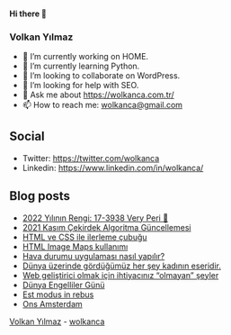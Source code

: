 #### Hi there 👋

### Volkan Yılmaz

- 🔭 I’m currently working on HOME.
- 🌱 I’m currently learning Python.
- 👯 I’m looking to collaborate on WordPress.
- 🤔 I’m looking for help with SEO.
- 💬 Ask me about https://wolkanca.com.tr/
- 📫 How to reach me: wolkanca@gmail.com

## Social
- Twitter: https://twitter.com/wolkanca
- Linkedin: https://www.linkedin.com/in/wolkanca/



## Blog posts
<!-- BLOG-POST-LIST:START -->
- [2022 Yılının Rengi: 17-3938 Very Peri 💜](https://wolkanca.com.tr/2022-yilinin-rengi-17-3938-very-peri-%f0%9f%92%9c/)
- [2021 Kasım Çekirdek Algoritma Güncellemesi](https://wolkanca.com.tr/2021-kasim-cekirdek-algoritma-guncellemesi/)
- [HTML ve CSS ile ilerleme çubuğu](https://wolkanca.com.tr/html-ve-css-ile-ilerleme-cubugu/)
- [HTML Image Maps kullanımı](https://wolkanca.com.tr/html-image-maps-kullanimi/)
- [Hava durumu uygulaması nasıl yapılır?](https://wolkanca.com.tr/hava-durumu-uygulamasi-nasil-yapilir/)
- [Dünya üzerinde gördüğümüz her şey kadının eseridir.](https://wolkanca.com.tr/dunya-uzerinde-gordugumuz-her-sey-kadinin-eseridir/)
- [Web geliştirici olmak için ihtiyacınız “olmayan” şeyler](https://wolkanca.com.tr/web-gelistirici-olmak-icin-ihtiyaciniz-olmayan-seyler/)
- [Dünya Engelliler Günü](https://wolkanca.com.tr/dunya-engelliler-gunu/)
- [Est modus in rebus](https://wolkanca.com.tr/est-modus-in-rebus/)
- [Ons Amsterdam](https://wolkanca.com.tr/ons-amsterdam/)
<!-- BLOG-POST-LIST:END -->


[Volkan Yılmaz](https://volkanyilmaz.com.tr/) - [wolkanca](https://wolkanca.com.tr/)

